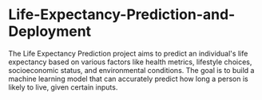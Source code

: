 # Life-Expectancy-Prediction-and-Deployment
The Life Expectancy Prediction project aims to predict an individual's life expectancy based on various factors like health metrics, lifestyle choices, socioeconomic status, and environmental conditions. The goal is to build a machine learning model that can accurately predict how long a person is likely to live, given certain inputs.
